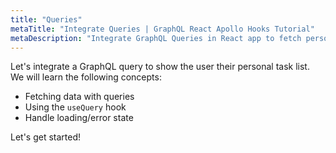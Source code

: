 ```yaml
---
title: "Queries"
metaTitle: "Integrate Queries | GraphQL React Apollo Hooks Tutorial"
metaDescription: "Integrate GraphQL Queries in React app to fetch personal todo data and handle loading or error state."
---
```


Let's integrate a GraphQL query to show the user their personal task list.
We will learn the following concepts:

- Fetching data with queries
- Using the `useQuery` hook
- Handle loading/error state

Let's get started!
